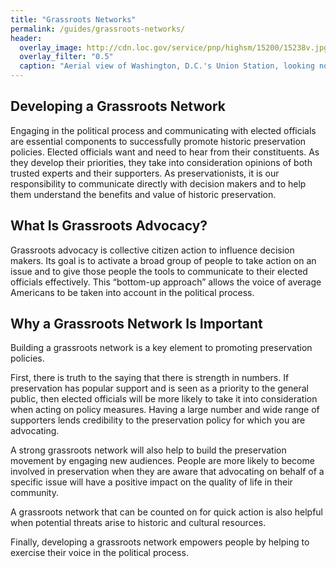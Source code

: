 ```yaml
---
title: "Grassroots Networks"
permalink: /guides/grassroots-networks/
header:
  overlay_image: http://cdn.loc.gov/service/pnp/highsm/15200/15238v.jpg
  overlay_filter: "0.5"
  caption: "Aerial view of Washington, D.C.'s Union Station, looking north. Carol M. Highsmith. Courtesy [Library of Congress](https://www.loc.gov/pictures/item/2011633431/) ([PD](https://creativecommons.org/publicdomain/mark/1.0/))"
---
```


## Developing a Grassroots Network

Engaging in the political process and communicating with elected officials are essential components to successfully promote historic preservation policies. Elected officials want and need to hear from their constituents. As they develop their priorities, they take into consideration opinions of both trusted experts and their supporters. As preservationists, it is our responsibility to communicate directly with decision makers and to help them understand the benefits and value of historic preservation.

## What Is Grassroots Advocacy?

Grassroots advocacy is collective citizen action to influence decision makers. Its goal is to activate a broad group of people to take action on an issue and to give those people the tools to communicate to their elected officials effectively. This “bottom-up approach” allows the voice of average Americans to be taken into account in the political process.

## Why a Grassroots Network Is Important

Building a grassroots network is a key element to promoting preservation policies.

First, there is truth to the saying that there is strength in numbers. If preservation has popular support and is seen as a priority to the general public, then elected officials will be more likely to take it into consideration when acting on policy measures. Having a large number and wide range of supporters lends credibility to the preservation policy for which you are advocating.

A strong grassroots network will also help to build the preservation movement by engaging new audiences. People are more likely to become involved in preservation when they are aware that advocating on behalf of a specific issue will have a positive impact on the quality of life in their community.

A grassroots network that can be counted on for quick action is also helpful when potential threats arise to historic and cultural resources.

Finally, developing a grassroots network empowers people by helping to exercise their voice in the political process.
